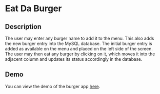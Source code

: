 # Eat Da Burger


## Description

The user may enter any burger name to add it to the menu. This also adds the new burger entry into the MySQL database. The initial burger entry is added as available on the menu and placed on the left side of the screen. The user may then eat any burger by clicking on it, which moves it into the adjacent column and updates its status accordingly in the database.



## Demo
You can view the demo of the burger app [here](https://safe-reaches-32362.herokuapp.com/).
